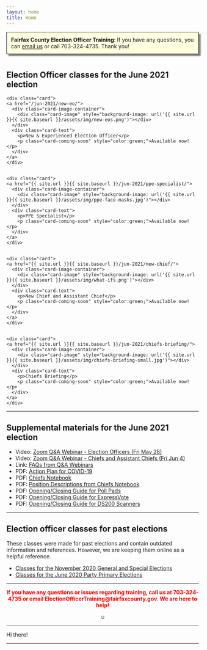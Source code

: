 ```yaml
---
layout: home
title: Home
---
```


<div class="homepage-intro animate__animated animate__pulse" style="margin:1em auto; display:none;">
    Welcome to the Election Officer Training website!
</div>

<p style="
    background: lightyellow;
    padding: 0.8em;
    box-shadow: 5px 5px 3px grey;
    border-radius: 1px;
    border: 1px solid black;
    margin-bottom: 3em;
"><strong>Fairfax County Election Officer Training</strong>: If you have any questions, you can <a href="mailto:ElectionOfficerTraining@fairfaxcounty.gov">email us</a> or call 703-324-4735. Thank you!</p>

<h2>Election Officer classes for the June 2021 election</h2>

<div class="cards">

    <div class="card">
    <a href="/jun-2021/new-eo/">
      <div class="card-image-container">
        <div class="card-image" style="background-image: url('{{ site.url }}{{ site.baseurl }}/assets/img/new-eos.png')"></div>
      </div>
      <div class="card-text">
        <p>New & Experienced Election Officer</p>
        <p class="card-coming-soon" style="color:green;">Available now!</p>
      </div>
    </a>
    </div>


    <div class="card">
    <a href="{{ site.url }}{{ site.baseurl }}/jun-2021/ppe-specialist/">
      <div class="card-image-container">
        <div class="card-image" style="background-image: url('{{ site.url }}{{ site.baseurl }}/assets/img/ppe-face-masks.jpg')"></div>
      </div>
      <div class="card-text">
        <p>PPE Specialist</p>
        <p class="card-coming-soon" style="color:green;">Available now!</p>
      </div>
    </a>
    </div>


    <div class="card">
    <a href="{{ site.url }}{{ site.baseurl }}/jun-2021/new-chief/">
      <div class="card-image-container">
        <div class="card-image" style="background-image: url('{{ site.url }}{{ site.baseurl }}/assets/img/what-ifs.png')"></div>
      </div>
      <div class="card-text">
        <p>New Chief and Assistant Chief</p>
        <p class="card-coming-soon" style="color:green;">Available now!</p>
      </div>
    </a>
    </div>


    <div class="card">
    <a href="{{ site.url }}{{ site.baseurl }}/jun-2021/chiefs-briefing/">
      <div class="card-image-container">
        <div class="card-image" style="background-image: url('{{ site.url }}{{ site.baseurl }}/assets/img/chiefs-briefing-small.jpg')"></div>
      </div>
      <div class="card-text">
        <p>Chiefs Briefing</p>
        <p class="card-coming-soon" style="color:green;">Available now!</p>
      </div>
    </a>
    </div>

</div>


---

## Supplemental materials for the June 2021 election

- Video: [Zoom Q&A Webinar - Election Officers (Fri May 28)](https://us02web.zoom.us/rec/play/aheZnC3Rn6Ayzl-Amhrske4-AKVruY19yi6CTBMcliSWTO03h3IwKHRqPiFulQNz7e8W4NErETPGpfKy.x5yRWNIDGU8-9wMz)
- Video: [Zoom Q&A Webinar - Chiefs and Assistant Chiefs (Fri Jun 4)](https://us02web.zoom.us/rec/share/HKKTQATailahaZ43OlgXsSw494RiP9fVIpzW41f1SkG8x-6FfQLF9V3eXbdRt1Om.IgawQ2WKlW1GlXld)
- Link: [FAQs from Q&A Webinars]({{site.url}}{{site.baseurl}}/jun-2021/faqs)
- PDF: [Action Plan for COVID-19](https://admin.vote4fairfax.com/Uploadfile/file/2021-06-covid-plan.pdf)
- PDF: [Chiefs Notebook](https://admin.vote4fairfax.com/Uploadfile/file/2021-06-chiefs-notebook-final.pdf)
- PDF: [Position Descriptions from Chiefs Notebook](https://admin.vote4fairfax.com/Uploadfile/file/2021-06-position-descriptions.pdf)
- PDF: [Opening/Closing Guide for Poll Pads](https://www.fairfaxcounty.gov/elections/sites/elections/files/Assets/election-officer-training/2021-06-poll-pad-guide.pdf)
- PDF: [Opening/Closing Guide for ExpressVote](https://www.fairfaxcounty.gov/elections/sites/elections/files/Assets/election-officer-training/2021-06-expressvote-guide.pdf)
- PDF: [Opening/Closing Guide for DS200 Scanners](https://www.fairfaxcounty.gov/elections/sites/elections/files/Assets/election-officer-training/2021-06-ds200-guide.pdf)

---

## Election officer classes for past elections

These classes were made for past elections and contain outdated information and references. However, we are keeping them online as a helpful reference.

- [Classes for the November 2020 General and Special Elections]({{site.url}}{{site.baseurl}}/nov-2020)
- [Classes for the June 2020 Party Primary Elections]({{site.url}}{{site.baseurl}}/jun-2020)

---


<p style="text-align: center; font-weight:bold;"><span style="color:#FF0000;">If you have any questions or issues regarding training, call us at 703-324-4735 or
 email ElectionOfficerTraining@fairfaxcounty.gov. We are here to help!</span></p>





<div style="display: flex;justify-content: center;">
    <button onclick="hideDIV()" style="
    background: transparent;
    /* color: transparent; */
    border: 0;
">☺</button>
</div>

<script>
function hideDIV() {
  var x = document.getElementById("hideText");
  if (x.style.display === "none") {
    x.style.display = "block";
  } else {
    x.style.display = "none";
  }
}
</script>

<div id="hideText">

<hr />

Hi there!

<hr />




</div>
